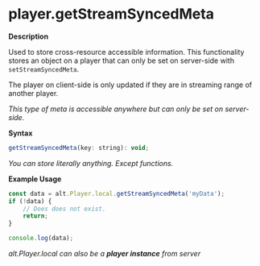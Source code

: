 # player.getStreamSyncedMeta

**Description**

Used to store cross-resource accessible information. This functionality stores an object on a player that can only be set on server-side with `setStreamSyncedMeta`.

The player on client-side is only updated if they are in streaming range of another player.

_This type of meta is accessible anywhere but can only be set on server-side._

**Syntax**

```js
getStreamSyncedMeta(key: string): void;
```

_You can store literally anything. Except functions._

**Example Usage**

```js
const data = alt.Player.local.getStreamSyncedMeta('myData');
if (!data) {
    // Does does not exist.
    return;
}

console.log(data);
```

_alt.Player.local can also be a **player instance** from server_
